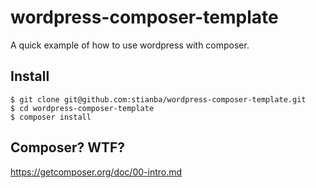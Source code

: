 # wordpress-composer-template
A quick example of how to use wordpress with composer.
## Install
```
$ git clone git@github.com:stianba/wordpress-composer-template.git
$ cd wordpress-composer-template
$ composer install
```
## Composer? WTF?
https://getcomposer.org/doc/00-intro.md

